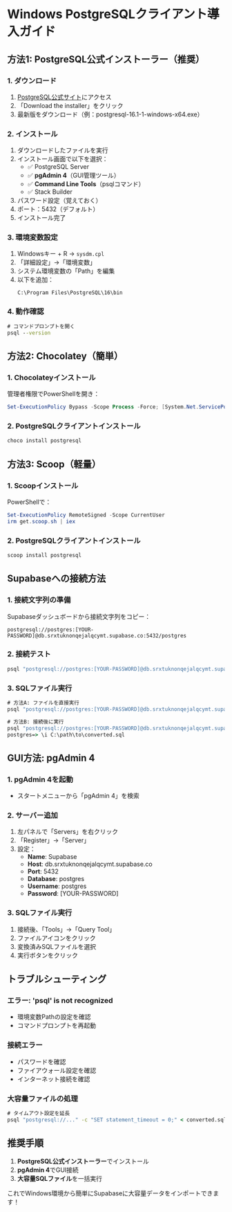 # Windows PostgreSQLクライアント導入ガイド

## **方法1: PostgreSQL公式インストーラー（推奨）**

### **1. ダウンロード**
1. [PostgreSQL公式サイト](https://www.postgresql.org/download/windows/)にアクセス
2. 「Download the installer」をクリック
3. 最新版をダウンロード（例：postgresql-16.1-1-windows-x64.exe）

### **2. インストール**
1. ダウンロードしたファイルを実行
2. インストール画面で以下を選択：
   - ✅ PostgreSQL Server
   - ✅ **pgAdmin 4**（GUI管理ツール）
   - ✅ **Command Line Tools**（psqlコマンド）
   - ✅ Stack Builder
3. パスワード設定（覚えておく）
4. ポート：5432（デフォルト）
5. インストール完了

### **3. 環境変数設定**
1. Windowsキー + R → `sysdm.cpl`
2. 「詳細設定」→「環境変数」
3. システム環境変数の「Path」を編集
4. 以下を追加：
   ```
   C:\Program Files\PostgreSQL\16\bin
   ```

### **4. 動作確認**
```cmd
# コマンドプロンプトを開く
psql --version
```

## **方法2: Chocolatey（簡単）**

### **1. Chocolateyインストール**
管理者権限でPowerShellを開き：
```powershell
Set-ExecutionPolicy Bypass -Scope Process -Force; [System.Net.ServicePointManager]::SecurityProtocol = [System.Net.ServicePointManager]::SecurityProtocol -bor 3072; iex ((New-Object System.Net.WebClient).DownloadString('https://community.chocolatey.org/install.ps1'))
```

### **2. PostgreSQLクライアントインストール**
```cmd
choco install postgresql
```

## **方法3: Scoop（軽量）**

### **1. Scoopインストール**
PowerShellで：
```powershell
Set-ExecutionPolicy RemoteSigned -Scope CurrentUser
irm get.scoop.sh | iex
```

### **2. PostgreSQLクライアントインストール**
```cmd
scoop install postgresql
```

## **Supabaseへの接続方法**

### **1. 接続文字列の準備**
Supabaseダッシュボードから接続文字列をコピー：
```
postgresql://postgres:[YOUR-PASSWORD]@db.srxtuknonqejalqcymt.supabase.co:5432/postgres
```

### **2. 接続テスト**
```cmd
psql "postgresql://postgres:[YOUR-PASSWORD]@db.srxtuknonqejalqcymt.supabase.co:5432/postgres"
```

### **3. SQLファイル実行**
```cmd
# 方法A: ファイルを直接実行
psql "postgresql://postgres:[YOUR-PASSWORD]@db.srxtuknonqejalqcymt.supabase.co:5432/postgres" < converted.sql

# 方法B: 接続後に実行
psql "postgresql://postgres:[YOUR-PASSWORD]@db.srxtuknonqejalqcymt.supabase.co:5432/postgres"
postgres=> \i C:\path\to\converted.sql
```

## **GUI方法: pgAdmin 4**

### **1. pgAdmin 4を起動**
- スタートメニューから「pgAdmin 4」を検索

### **2. サーバー追加**
1. 左パネルで「Servers」を右クリック
2. 「Register」→「Server」
3. 設定：
   - **Name**: Supabase
   - **Host**: db.srxtuknonqejalqcymt.supabase.co
   - **Port**: 5432
   - **Database**: postgres
   - **Username**: postgres
   - **Password**: [YOUR-PASSWORD]

### **3. SQLファイル実行**
1. 接続後、「Tools」→「Query Tool」
2. ファイルアイコンをクリック
3. 変換済みSQLファイルを選択
4. 実行ボタンをクリック

## **トラブルシューティング**

### **エラー: 'psql' is not recognized**
- 環境変数Pathの設定を確認
- コマンドプロンプトを再起動

### **接続エラー**
- パスワードを確認
- ファイアウォール設定を確認
- インターネット接続を確認

### **大容量ファイルの処理**
```cmd
# タイムアウト設定を延長
psql "postgresql://..." -c "SET statement_timeout = 0;" < converted.sql
```

## **推奨手順**

1. **PostgreSQL公式インストーラー**でインストール
2. **pgAdmin 4**でGUI接続
3. **大容量SQLファイル**を一括実行

これでWindows環境から簡単にSupabaseに大容量データをインポートできます！